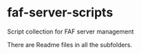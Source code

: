 # faf-server-scripts
Script collection for FAF server management

There are Readme files in all the subfolders.
